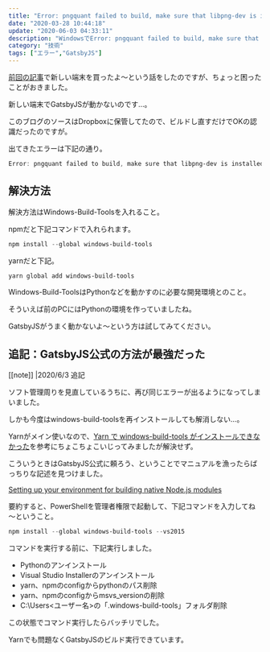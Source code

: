 ```yaml
---
title: "Error: pngquant failed to build, make sure that libpng-dev is installedの解決方法"
date: "2020-03-28 10:44:18"
update: "2020-06-03 04:33:11"
description: "WindowsでError: pngquant failed to build, make sure that libpng-dev is installedが出てしまったときの解決方法を説明します"
category: "技術"
tags: ["エラー","GatsbyJS"]
---
```


[前回の記事](../new-pc-setting/)で新しい端末を買ったよ～という話をしたのですが、ちょっと困ったことがおきました。

新しい端末でGatsbyJSが動かないのです…。

このブログのソースはDropboxに保管してたので、ビルドし直すだけでOKの認識だったのですが。

出てきたエラーは下記の通り。

```powershell
Error: pngquant failed to build, make sure that libpng-dev is installed
```

## 解決方法

解決方法はWindows-Build-Toolsを入れること。

npmだと下記コマンドで入れられます。

```powershell
npm install --global windows-build-tools
```

yarnだと下記。

```powershell
yarn global add windows-build-tools
```

Windows-Build-ToolsはPythonなどを動かすのに必要な開発環境とのこと。

そういえば前のPCにはPythonの環境を作っていましたね。

GatsbyJSがうまく動かないよ～という方は試してみてください。

## 追記：GatsbyJS公式の方法が最強だった

[[note]]
|2020/6/3 追記

ソフト管理周りを見直しているうちに、再び同じエラーが出るようになってしまいました。

しかも今度はwindows-build-toolsを再インストールしても解消しない…。

Yarnがメイン使いなので、[Yarn で windows-build-tools がインストールできなかった](https://qiita.com/knaito-531/items/6d8f840732ddd3d32f7f)を参考にちょこちょこいじってみましたが解決せず。

こういうときはGatsbyJS公式に頼ろう、ということでマニュアルを漁ったらばっちりな記述を見つけました。

[Setting up your environment for building native Node.js modules](https://www.gatsbyjs.org/docs/gatsby-on-windows/#setting-up-your-environment-for-building-native-nodejs-modules)

要約すると、PowerShellを管理者権限で起動して、下記コマンドを入力してね～ということ。

```powershell
npm install --global windows-build-tools --vs2015
```

コマンドを実行する前に、下記実行しました。

* Pythonのアンインストール
* Visual Studio Installerのアンインストール
* yarn、npmのconfigからpythonのパス削除
* yarn、npmのconfigからmsvs_versionの削除
* C:\Users\<ユーザー名>の「.windows-build-tools」フォルダ削除

この状態でコマンド実行したらバッチリでした。

Yarnでも問題なくGatsbyJSのビルド実行できています。
